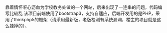 靠着情怀呕心沥血为学校教务处做的一个网站，后来出现了一连串的问题，代码编写比较乱
该项目前端使用了bootstrap3，支持自适应，后端开发用的是PHP，采用了thinkphp5的框架（请采用最新版，老版检测有系统漏洞，楼主的项目就是这么挂掉的）、
